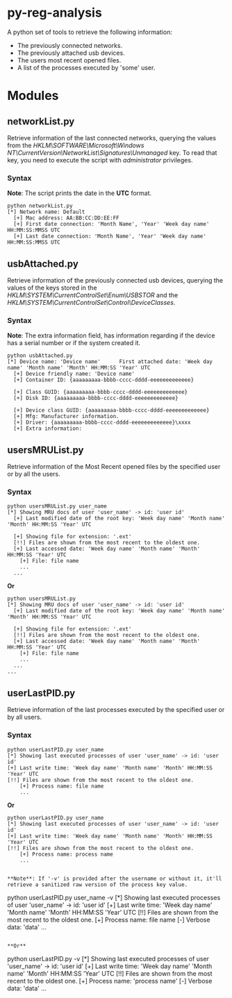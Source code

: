 # py-reg-analysis
A python set of tools to retrieve the following information:

* The previously connected networks.
* The previously attached usb devices.
* The users most recent opened files.
* A list of the processes executed by 'some' user.

# Modules
## networkList.py

Retrieve information of the last connected networks, querying the values from the 
*HKLM\SOFTWARE\Microsoft\Windows NT\CurrentVersion\NetworkList\Signatures\Unmanaged* key. 
To read that key, you need to execute the script with *administrator* privileges.

### Syntax
**Note**: The script prints the date in the **UTC** format.

```
python networkList.py
[*] Network name: Default
  [+] Mac address: AA:BB:CC:DD:EE:FF
  [+] First date connection: 'Month Name', 'Year' 'Week day name'  HH:MM:SS:MMSS UTC
  [+] Last date connection: 'Month Name', 'Year' 'Week day name'  HH:MM:SS:MMSS UTC
```

## usbAttached.py

Retrieve information of the previously connected usb devices, querying the values of the keys stored in the 
*HKLM\SYSTEM\CurrentControlSet\Enum\USBSTOR* and the *HKLM\SYSTEM\CurrentControlSet\Control\DeviceClasses*.

### Syntax
**Note**: The extra information field, has information regarding if the device has a serial number or if the system created it.

```
python usbAttached.py
[*] Device name: 'Device name'      First attached date: 'Week day name' 'Month name' 'Month' HH:MM:SS 'Year' UTC
  [+] Device friendly name: 'Device name'
  [+] Container ID: {aaaaaaaaa-bbbb-cccc-dddd-eeeeeeeeeeeee}

  [+] Class GUID: {aaaaaaaaa-bbbb-cccc-dddd-eeeeeeeeeeeee}
  [+] Disk ID: {aaaaaaaaa-bbbb-cccc-dddd-eeeeeeeeeeeee}
  
  [+] Device class GUID: {aaaaaaaaa-bbbb-cccc-dddd-eeeeeeeeeeeee}
  [+] Mfg: Manufacturer information.
  [+] Driver: {aaaaaaaaa-bbbb-cccc-dddd-eeeeeeeeeeeee}\xxxx
  [+] Extra information: 
```

## usersMRUList.py

Retrieve information of the Most Recent opened files by the specified user or by all the users.

### Syntax

```
python usersMRUList.py user_name
[*] Showing MRU docs of user 'user_name' -> id: 'user id'
  [+] Last modified date of the root key: 'Week day name' 'Month name' 'Month' HH:MM:SS 'Year' UTC
  
  [+] Showing file for extension: '.ext'
  [!!] Files are shown from the most recent to the oldest one.
  [+] Last accessed date: 'Week day name' 'Month name' 'Month' HH:MM:SS 'Year' UTC
    [+] File: file name
    ...
  ...
```

**Or**

```
python usersMRUList.py
[*] Showing MRU docs of user 'user_name' -> id: 'user id'
  [+] Last modified date of the root key: 'Week day name' 'Month name' 'Month' HH:MM:SS 'Year' UTC
  
  [+] Showing file for extension: '.ext'
  [!!] Files are shown from the most recent to the oldest one.
  [+] Last accessed date: 'Week day name' 'Month name' 'Month' HH:MM:SS 'Year' UTC
    [+] File: file name
    ...
  ...
...
```
## userLastPID.py

Retrieve information of the last processes executed by the specified user or by all users.


### Syntax

```
python userLastPID.py user_name
[*] Showing last executed processes of user 'user_name' -> id: 'user id'
[+] Last write time: 'Week day name' 'Month name' 'Month' HH:MM:SS 'Year' UTC
[!!] Files are shown from the most recent to the oldest one.
    [+] Process name: file name
    ...
```

**Or**

```
python userLastPID.py user_name
[*] Showing last executed processes of user 'user_name' -> id: 'user id'
[+] Last write time: 'Week day name' 'Month name' 'Month' HH:MM:SS 'Year' UTC
[!!] Files are shown from the most recent to the oldest one.
    [+] Process name: process name
    ...
```
```

**Note**: If '-v' is provided after the username or without it, it'll retrieve a sanitized raw version of the process key value.

```
python userLastPID.py user_name -v
[*] Showing last executed processes of user 'user_name' -> id: 'user id'
[+] Last write time: 'Week day name' 'Month name' 'Month' HH:MM:SS 'Year' UTC
[!!] Files are shown from the most recent to the oldest one.
    [+] Process name: file name
        [-] Verbose data: 'data'
    ...
```

**Or**

```
python userLastPID.py -v
[*] Showing last executed processes of user 'user_name' -> id: 'user id'
[+] Last write time: 'Week day name' 'Month name' 'Month' HH:MM:SS 'Year' UTC
[!!] Files are shown from the most recent to the oldest one.
    [+] Process name: 'process name'
        [-] Verbose data: 'data'
    ...
```
```